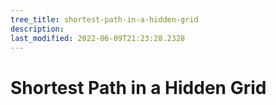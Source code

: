 ```yaml
---
tree_title: shortest-path-in-a-hidden-grid
description: 
last_modified: 2022-06-09T21:23:28.2328
---
```


# Shortest Path in a Hidden Grid
